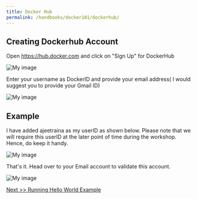 ```yaml
---
title: Docker Hub
permalink: /handbooks/docker101/dockerhub/
---
```



## Creating Dockerhub Account

Open https://hub.docker.com and click on "Sign Up" for DockerHub

![My image](/dockerhub1.png)

Enter your username as DockerID and provide your email address( I would suggest you to provide your Gmail ID)

![My image](/dockerhub2.png)

## Example

I have added ajeetraina as my userID as shown below. Please note that we will require this userID at the later point of time during the workshop. Hence, do keep it handy.

![My image](/dockerhub3.png)

That's it. Head over to your Email account to validate this account.


![My image](/dockerhub4.png)

[Next >> Running Hello World Example](../helloworld/) 
